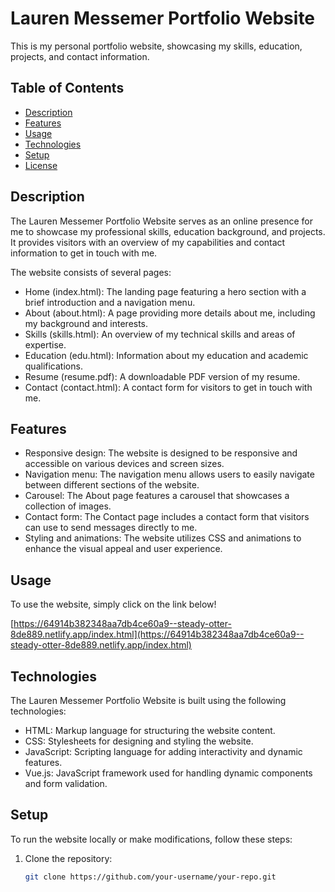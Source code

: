 # Lauren Messemer Portfolio Website

This is my personal portfolio website, showcasing my skills, education, projects, and contact information.

## Table of Contents

- [Description](#description)
- [Features](#features)
- [Usage](#usage)
- [Technologies](#technologies)
- [Setup](#setup)
- [License](#license)

## Description

The Lauren Messemer Portfolio Website serves as an online presence for me to showcase my professional skills, education background, and projects. It provides visitors with an overview of my capabilities and contact information to get in touch with me.

The website consists of several pages:

- Home (index.html): The landing page featuring a hero section with a brief introduction and a navigation menu.
- About (about.html): A page providing more details about me, including my background and interests.
- Skills (skills.html): An overview of my technical skills and areas of expertise.
- Education (edu.html): Information about my education and academic qualifications.
- Resume (resume.pdf): A downloadable PDF version of my resume.
- Contact (contact.html): A contact form for visitors to get in touch with me.

## Features

- Responsive design: The website is designed to be responsive and accessible on various devices and screen sizes.
- Navigation menu: The navigation menu allows users to easily navigate between different sections of the website.
- Carousel: The About page features a carousel that showcases a collection of images.
- Contact form: The Contact page includes a contact form that visitors can use to send messages directly to me.
- Styling and animations: The website utilizes CSS and animations to enhance the visual appeal and user experience.

## Usage

To use the website, simply click on the link below!

[https://64914b382348aa7db4ce60a9--steady-otter-8de889.netlify.app/index.html](https://64914b382348aa7db4ce60a9--steady-otter-8de889.netlify.app/index.html)

## Technologies

The Lauren Messemer Portfolio Website is built using the following technologies:

- HTML: Markup language for structuring the website content.
- CSS: Stylesheets for designing and styling the website.
- JavaScript: Scripting language for adding interactivity and dynamic features.
- Vue.js: JavaScript framework used for handling dynamic components and form validation.

## Setup

To run the website locally or make modifications, follow these steps:

1. Clone the repository:

   ```bash
   git clone https://github.com/your-username/your-repo.git
